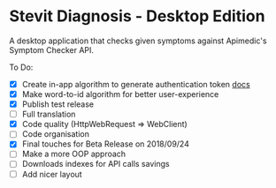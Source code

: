 # Stevit Diagnosis - Desktop Edition

A desktop application that checks given symptoms against Apimedic's Symptom Checker API.

To Do:
- [x] Create in-app algorithm to generate authentication token [docs](https://sandbox-authservice.priaid.ch/docs.html)
- [x] Make word-to-id algorithm for better user-experience
- [x] Publish test release
- [ ] Full translation
- [x] Code quality (HttpWebRequest => WebClient)
- [ ] Code organisation
- [x] Final touches for Beta Release on 2018/09/24
- [ ] Make a more OOP approach
- [ ] Downloads indexes for API calls savings
- [ ] Add nicer layout